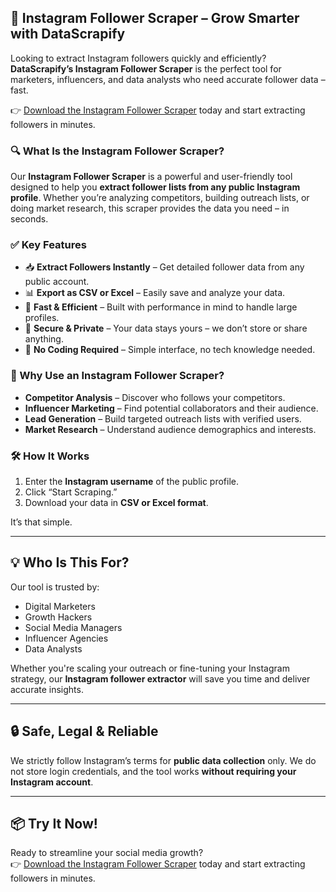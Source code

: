 
## 🚀 Instagram Follower Scraper – Grow Smarter with DataScrapify

Looking to extract Instagram followers quickly and efficiently? **DataScrapify’s Instagram Follower Scraper** is the perfect tool for marketers, influencers, and data analysts who need accurate follower data – fast.

👉 [Download the Instagram Follower Scraper](https://www.datascrapify.com/product/Instagram-Follower-Scraper) today and start extracting followers in minutes.



### 🔍 What Is the Instagram Follower Scraper?

Our **Instagram Follower Scraper** is a powerful and user-friendly tool designed to help you **extract follower lists from any public Instagram profile**. Whether you’re analyzing competitors, building outreach lists, or doing market research, this scraper provides the data you need – in seconds.

### ✅ Key Features

- 📥 **Extract Followers Instantly** – Get detailed follower data from any public account.
- 📊 **Export as CSV or Excel** – Easily save and analyze your data.
- 💨 **Fast & Efficient** – Built with performance in mind to handle large profiles.
- 🔐 **Secure & Private** – Your data stays yours – we don’t store or share anything.
- 🧠 **No Coding Required** – Simple interface, no tech knowledge needed.

### 🎯 Why Use an Instagram Follower Scraper?

- **Competitor Analysis** – Discover who follows your competitors.
- **Influencer Marketing** – Find potential collaborators and their audience.
- **Lead Generation** – Build targeted outreach lists with verified users.
- **Market Research** – Understand audience demographics and interests.

### 🛠️ How It Works

1. Enter the **Instagram username** of the public profile.
2. Click “Start Scraping.”
3. Download your data in **CSV or Excel format**.

It’s that simple.

---

## 💡 Who Is This For?

Our tool is trusted by:

- Digital Marketers  
- Growth Hackers  
- Social Media Managers  
- Influencer Agencies  
- Data Analysts  

Whether you're scaling your outreach or fine-tuning your Instagram strategy, our **Instagram follower extractor** will save you time and deliver accurate insights.

---

## 🔒 Safe, Legal & Reliable

We strictly follow Instagram’s terms for **public data collection** only. We do not store login credentials, and the tool works **without requiring your Instagram account**.

---

## 📦 Try It Now!

Ready to streamline your social media growth?  
👉 [Download the Instagram Follower Scraper](https://www.datascrapify.com/product/Instagram-Follower-Scraper) today and start extracting followers in minutes.




				  
				
